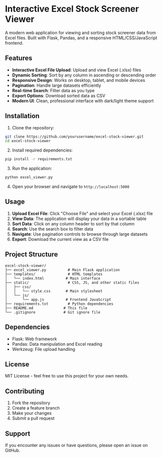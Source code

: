 # Interactive Excel Stock Screener Viewer

A modern web application for viewing and sorting stock screener data from Excel files. Built with Flask, Pandas, and a responsive HTML/CSS/JavaScript frontend.

## Features

- **Interactive Excel File Upload**: Upload and view Excel (.xlsx) files
- **Dynamic Sorting**: Sort by any column in ascending or descending order
- **Responsive Design**: Works on desktop, tablet, and mobile devices
- **Pagination**: Handle large datasets efficiently
- **Real-time Search**: Filter data as you type
- **Export Options**: Download sorted data as CSV
- **Modern UI**: Clean, professional interface with dark/light theme support

## Installation

1. Clone the repository:
```bash
git clone https://github.com/yourusername/excel-stock-viewer.git
cd excel-stock-viewer
```

2. Install required dependencies:
```bash
pip install -r requirements.txt
```

3. Run the application:
```bash
python excel_viewer.py
```

4. Open your browser and navigate to `http://localhost:5000`

## Usage

1. **Upload Excel File**: Click "Choose File" and select your Excel (.xlsx) file
2. **View Data**: The application will display your data in a sortable table
3. **Sort Data**: Click on any column header to sort by that column
4. **Search**: Use the search box to filter data
5. **Navigate**: Use pagination controls to browse through large datasets
6. **Export**: Download the current view as a CSV file

## Project Structure

```
excel-stock-viewer/
├── excel_viewer.py          # Main Flask application
├── templates/               # HTML templates
│   └── index.html          # Main interface
├── static/                  # CSS, JS, and other static files
│   ├── css/
│   │   └── style.css       # Main stylesheet
│   └── js/
│       └── app.js          # Frontend JavaScript
├── requirements.txt         # Python dependencies
├── README.md              # This file
└── .gitignore             # Git ignore file
```

## Dependencies

- Flask: Web framework
- Pandas: Data manipulation and Excel reading
- Werkzeug: File upload handling

## License

MIT License - feel free to use this project for your own needs.

## Contributing

1. Fork the repository
2. Create a feature branch
3. Make your changes
4. Submit a pull request

## Support

If you encounter any issues or have questions, please open an issue on GitHub. 